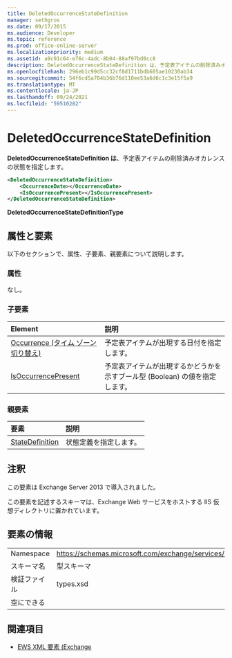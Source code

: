 ```yaml
---
title: DeletedOccurrenceStateDefinition
manager: sethgros
ms.date: 09/17/2015
ms.audience: Developer
ms.topic: reference
ms.prod: office-online-server
ms.localizationpriority: medium
ms.assetid: a9c01c64-e76c-4adc-8b04-88af97bd0cc8
description: DeletedOccurrenceStateDefinition は、予定表アイテムの削除済みオカレンスの状態を指定します。
ms.openlocfilehash: 296eb1c99d5cc32cf8d1711bdb605ae10230ab34
ms.sourcegitcommit: 54f6cd5a704b36b76d110ee53a6d6c1c3e15f5a9
ms.translationtype: MT
ms.contentlocale: ja-JP
ms.lasthandoff: 09/24/2021
ms.locfileid: "59510282"
---
```

# <a name="deletedoccurrencestatedefinition"></a>DeletedOccurrenceStateDefinition

**DeletedOccurrenceStateDefinition は**、予定表アイテムの削除済みオカレンスの状態を指定します。 
  
```XML
<DeletedOccurrenceStateDefinition>
    <OccurrenceDate></OccurrenceDate>
    <IsOccurrencePresent></IsOccurrencePresent>
</DeletedOccurrenceStateDefinition>
```

 **DeletedOccurrenceStateDefinitionType**
## <a name="attributes-and-elements"></a>属性と要素

以下のセクションで、属性、子要素、親要素について説明します。
  
### <a name="attributes"></a>属性

なし。
  
### <a name="child-elements"></a>子要素

|**Element**|**説明**|
|:-----|:-----|
|[Occurrence (タイム ゾーン切り替え)](occurrence-time-zone-transition.md) <br/> |予定表アイテムが出現する日付を指定します。  <br/> |
|[IsOccurrencePresent](isoccurrencepresent.md) <br/> |予定表アイテムが出現するかどうかを示すブール型 (Boolean) の値を指定します。  <br/> |
   
### <a name="parent-elements"></a>親要素

|**要素**|**説明**|
|:-----|:-----|
|[StateDefinition](statedefinition.md) <br/> |状態定義を指定します。  <br/> |
   
## <a name="remarks"></a>注釈

この要素は Exchange Server 2013 で導入されました。
  
この要素を記述するスキーマは、Exchange Web サービスをホストする IIS 仮想ディレクトリに置かれています。
  
## <a name="element-information"></a>要素の情報

|||
|:-----|:-----|
|Namespace  <br/> |https://schemas.microsoft.com/exchange/services/2006/types  <br/> |
|スキーマ名  <br/> |型スキーマ  <br/> |
|検証ファイル  <br/> |types.xsd  <br/> |
|空にできる  <br/> ||
   
## <a name="see-also"></a>関連項目

- [EWS XML 要素 (Exchange](ews-xml-elements-in-exchange.md)

